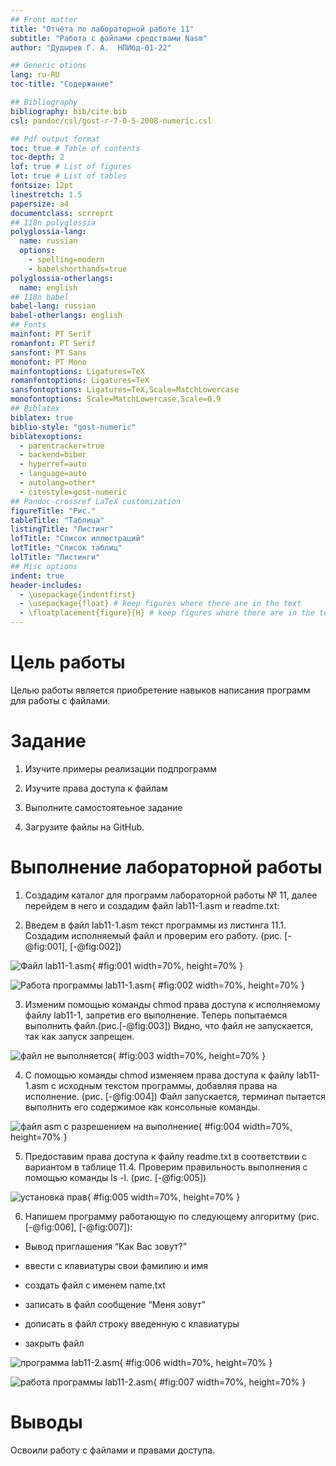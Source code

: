 ```yaml
---
## Front matter
title: "Отчёта по лабораторной работе 11"
subtitle: "Работа с файлами средствами Nasm"
author: "Дудырев Г. А.	НПИбд-01-22"

## Generic otions
lang: ru-RU
toc-title: "Содержание"

## Bibliography
bibliography: bib/cite.bib
csl: pandoc/csl/gost-r-7-0-5-2008-numeric.csl

## Pdf output format
toc: true # Table of contents
toc-depth: 2
lof: true # List of figures
lot: true # List of tables
fontsize: 12pt
linestretch: 1.5
papersize: a4
documentclass: scrreprt
## I18n polyglossia
polyglossia-lang:
  name: russian
  options:
	- spelling=modern
	- babelshorthands=true
polyglossia-otherlangs:
  name: english
## I18n babel
babel-lang: russian
babel-otherlangs: english
## Fonts
mainfont: PT Serif
romanfont: PT Serif
sansfont: PT Sans
monofont: PT Mono
mainfontoptions: Ligatures=TeX
romanfontoptions: Ligatures=TeX
sansfontoptions: Ligatures=TeX,Scale=MatchLowercase
monofontoptions: Scale=MatchLowercase,Scale=0.9
## Biblatex
biblatex: true
biblio-style: "gost-numeric"
biblatexoptions:
  - parentracker=true
  - backend=biber
  - hyperref=auto
  - language=auto
  - autolang=other*
  - citestyle=gost-numeric
## Pandoc-crossref LaTeX customization
figureTitle: "Рис."
tableTitle: "Таблица"
listingTitle: "Листинг"
lofTitle: "Список иллюстраций"
lotTitle: "Список таблиц"
lolTitle: "Листинги"
## Misc options
indent: true
header-includes:
  - \usepackage{indentfirst}
  - \usepackage{float} # keep figures where there are in the text
  - \floatplacement{figure}{H} # keep figures where there are in the text
---
```


# Цель работы

Целью работы является приобретение навыков написания программ для работы с файлами.


# Задание

1. Изучите примеры реализации подпрограмм

2. Изучите права доступа к файлам

4. Выполните самостоятеьное задание

3. Загрузите файлы на GitHub.


# Выполнение лабораторной работы

1. Создадим каталог для программ лабораторной работы № 11, далее перейдем
в него и создадим файл lab11-1.asm и readme.txt:

2. Введем в файл lab11-1.asm текст программы из листинга 11.1. Создадим исполняемый файл и проверим его работу. (рис. [-@fig:001], [-@fig:002])

![Файл lab11-1.asm](image/01.png){ #fig:001 width=70%, height=70% }

![Работа программы lab11-1.asm](image/02.png){ #fig:002 width=70%, height=70% }

3. Изменим помощью команды chmod права доступа к исполняемому файлу
lab11-1, запретив его выполнение. Теперь попытаемся выполнить файл.(рис.[-@fig:003])
Видно, что файл не запускается, так как запуск запрещен.

![файл не выполняется](image/03.png){ #fig:003 width=70%, height=70% }

4. С помощью команды chmod изменяем права доступа к файлу lab11-1.asm с
исходным текстом программы, добавляя права на исполнение.
(рис. [-@fig:004])
Файл запускается, терминал пытается выполнить его содержимое как консольные команды.

![файл asm с разрешением на выполнение](image/04.png){ #fig:004 width=70%, height=70% }

5. Предоставим права доступа к файлу readme.txt в соответствии с вариантом в таблице 11.4. Проверим правильность выполнения с помощью
команды ls -l. (рис. [-@fig:005])

![установка прав](image/05.png){ #fig:005 width=70%, height=70% }

6. Напишем программу работающую по следующему алгоритму (рис. [-@fig:006], [-@fig:007]):

* Вывод приглашения “Как Вас зовут?”

* ввести с клавиатуры свои фамилию и имя

* создать файл с именем name.txt

* записать в файл сообщение “Меня зовут”

* дописать в файл строку введенную с клавиатуры

* закрыть файл

![программа lab11-2.asm](image/06.png){ #fig:006 width=70%, height=70% }

![работа программы lab11-2.asm](image/07.png){ #fig:007 width=70%, height=70% }

# Выводы

Освоили работy с файлами и правами доступа.

